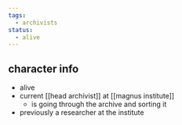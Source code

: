 ```yaml
---
tags:
  - archivists
status:
  - alive
---
```

## character info
- alive
- current [[head archivist]] at [[magnus institute]]
	- is going through the archive and sorting it
- previously a researcher at the institute
